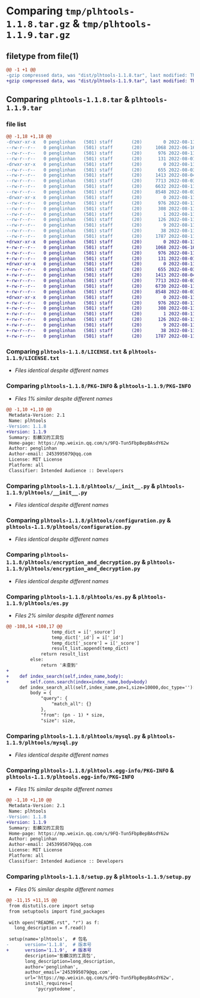 # Comparing `tmp/plhtools-1.1.8.tar.gz` & `tmp/plhtools-1.1.9.tar.gz`

## filetype from file(1)

```diff
@@ -1 +1 @@
-gzip compressed data, was "dist/plhtools-1.1.8.tar", last modified: Thu Aug 11 11:35:51 2022, max compression
+gzip compressed data, was "dist/plhtools-1.1.9.tar", last modified: Thu Aug 11 12:26:39 2022, max compression
```

## Comparing `plhtools-1.1.8.tar` & `plhtools-1.1.9.tar`

### file list

```diff
@@ -1,18 +1,18 @@
-drwxr-xr-x   0 penglinhan   (501) staff       (20)        0 2022-08-11 11:35:51.000000 plhtools-1.1.8/
--rw-r--r--   0 penglinhan   (501) staff       (20)     1068 2022-06-16 03:06:48.000000 plhtools-1.1.8/LICENSE.txt
--rw-r--r--   0 penglinhan   (501) staff       (20)      976 2022-08-11 11:35:51.000000 plhtools-1.1.8/PKG-INFO
--rw-r--r--   0 penglinhan   (501) staff       (20)      131 2022-08-01 08:09:34.000000 plhtools-1.1.8/README.rst
-drwxr-xr-x   0 penglinhan   (501) staff       (20)        0 2022-08-11 11:35:51.000000 plhtools-1.1.8/plhtools/
--rw-r--r--   0 penglinhan   (501) staff       (20)      655 2022-08-03 11:02:40.000000 plhtools-1.1.8/plhtools/__init__.py
--rw-r--r--   0 penglinhan   (501) staff       (20)     1413 2022-08-04 03:15:38.000000 plhtools-1.1.8/plhtools/configuration.py
--rw-r--r--   0 penglinhan   (501) staff       (20)     7713 2022-08-03 09:34:18.000000 plhtools-1.1.8/plhtools/encryption_and_decryption.py
--rw-r--r--   0 penglinhan   (501) staff       (20)     6632 2022-08-11 11:24:03.000000 plhtools-1.1.8/plhtools/es.py
--rw-r--r--   0 penglinhan   (501) staff       (20)     8548 2022-08-03 10:40:37.000000 plhtools-1.1.8/plhtools/mysql.py
-drwxr-xr-x   0 penglinhan   (501) staff       (20)        0 2022-08-11 11:35:51.000000 plhtools-1.1.8/plhtools.egg-info/
--rw-r--r--   0 penglinhan   (501) staff       (20)      976 2022-08-11 11:35:50.000000 plhtools-1.1.8/plhtools.egg-info/PKG-INFO
--rw-r--r--   0 penglinhan   (501) staff       (20)      308 2022-08-11 11:35:51.000000 plhtools-1.1.8/plhtools.egg-info/SOURCES.txt
--rw-r--r--   0 penglinhan   (501) staff       (20)        1 2022-08-11 11:35:50.000000 plhtools-1.1.8/plhtools.egg-info/dependency_links.txt
--rw-r--r--   0 penglinhan   (501) staff       (20)      126 2022-08-11 11:35:50.000000 plhtools-1.1.8/plhtools.egg-info/requires.txt
--rw-r--r--   0 penglinhan   (501) staff       (20)        9 2022-08-11 11:35:51.000000 plhtools-1.1.8/plhtools.egg-info/top_level.txt
--rw-r--r--   0 penglinhan   (501) staff       (20)       38 2022-08-11 11:35:51.000000 plhtools-1.1.8/setup.cfg
--rw-r--r--   0 penglinhan   (501) staff       (20)     1787 2022-08-11 11:24:03.000000 plhtools-1.1.8/setup.py
+drwxr-xr-x   0 penglinhan   (501) staff       (20)        0 2022-08-11 12:26:39.000000 plhtools-1.1.9/
+-rw-r--r--   0 penglinhan   (501) staff       (20)     1068 2022-06-16 03:06:48.000000 plhtools-1.1.9/LICENSE.txt
+-rw-r--r--   0 penglinhan   (501) staff       (20)      976 2022-08-11 12:26:39.000000 plhtools-1.1.9/PKG-INFO
+-rw-r--r--   0 penglinhan   (501) staff       (20)      131 2022-08-01 08:09:34.000000 plhtools-1.1.9/README.rst
+drwxr-xr-x   0 penglinhan   (501) staff       (20)        0 2022-08-11 12:26:39.000000 plhtools-1.1.9/plhtools/
+-rw-r--r--   0 penglinhan   (501) staff       (20)      655 2022-08-03 11:02:40.000000 plhtools-1.1.9/plhtools/__init__.py
+-rw-r--r--   0 penglinhan   (501) staff       (20)     1413 2022-08-04 03:15:38.000000 plhtools-1.1.9/plhtools/configuration.py
+-rw-r--r--   0 penglinhan   (501) staff       (20)     7713 2022-08-03 09:34:18.000000 plhtools-1.1.9/plhtools/encryption_and_decryption.py
+-rw-r--r--   0 penglinhan   (501) staff       (20)     6730 2022-08-11 12:26:34.000000 plhtools-1.1.9/plhtools/es.py
+-rw-r--r--   0 penglinhan   (501) staff       (20)     8548 2022-08-03 10:40:37.000000 plhtools-1.1.9/plhtools/mysql.py
+drwxr-xr-x   0 penglinhan   (501) staff       (20)        0 2022-08-11 12:26:39.000000 plhtools-1.1.9/plhtools.egg-info/
+-rw-r--r--   0 penglinhan   (501) staff       (20)      976 2022-08-11 12:26:38.000000 plhtools-1.1.9/plhtools.egg-info/PKG-INFO
+-rw-r--r--   0 penglinhan   (501) staff       (20)      308 2022-08-11 12:26:39.000000 plhtools-1.1.9/plhtools.egg-info/SOURCES.txt
+-rw-r--r--   0 penglinhan   (501) staff       (20)        1 2022-08-11 12:26:38.000000 plhtools-1.1.9/plhtools.egg-info/dependency_links.txt
+-rw-r--r--   0 penglinhan   (501) staff       (20)      126 2022-08-11 12:26:39.000000 plhtools-1.1.9/plhtools.egg-info/requires.txt
+-rw-r--r--   0 penglinhan   (501) staff       (20)        9 2022-08-11 12:26:39.000000 plhtools-1.1.9/plhtools.egg-info/top_level.txt
+-rw-r--r--   0 penglinhan   (501) staff       (20)       38 2022-08-11 12:26:39.000000 plhtools-1.1.9/setup.cfg
+-rw-r--r--   0 penglinhan   (501) staff       (20)     1787 2022-08-11 12:26:34.000000 plhtools-1.1.9/setup.py
```

### Comparing `plhtools-1.1.8/LICENSE.txt` & `plhtools-1.1.9/LICENSE.txt`

 * *Files identical despite different names*

### Comparing `plhtools-1.1.8/PKG-INFO` & `plhtools-1.1.9/PKG-INFO`

 * *Files 1% similar despite different names*

```diff
@@ -1,10 +1,10 @@
 Metadata-Version: 2.1
 Name: plhtools
-Version: 1.1.8
+Version: 1.1.9
 Summary: 彭麟汉的工具包
 Home-page: https://mp.weixin.qq.com/s/9FQ-Tun5FbpBepBAsdY62w
 Author: penglinhan
 Author-email: 2453995079@qq.com
 License: MIT License
 Platform: all
 Classifier: Intended Audience :: Developers
```

### Comparing `plhtools-1.1.8/plhtools/__init__.py` & `plhtools-1.1.9/plhtools/__init__.py`

 * *Files identical despite different names*

### Comparing `plhtools-1.1.8/plhtools/configuration.py` & `plhtools-1.1.9/plhtools/configuration.py`

 * *Files identical despite different names*

### Comparing `plhtools-1.1.8/plhtools/encryption_and_decryption.py` & `plhtools-1.1.9/plhtools/encryption_and_decryption.py`

 * *Files identical despite different names*

### Comparing `plhtools-1.1.8/plhtools/es.py` & `plhtools-1.1.9/plhtools/es.py`

 * *Files 2% similar despite different names*

```diff
@@ -108,14 +108,17 @@
                 temp_dict = i['_source']
                 temp_dict['_id'] = i['_id']
                 temp_dict['_score'] = i['_score']
                 result_list.append(temp_dict)
             return result_list
         else:
             return '未查到'
+
+    def index_search(self,index_name,body):
+        self.conn.search(index=index_name,body=body)
     def index_search_all(self,index_name,pn=1,size=10000,doc_type=''):
         body = {
             "query": {
                 "match_all": {}
             },
             "from": (pn - 1) * size,
             "size": size,
```

### Comparing `plhtools-1.1.8/plhtools/mysql.py` & `plhtools-1.1.9/plhtools/mysql.py`

 * *Files identical despite different names*

### Comparing `plhtools-1.1.8/plhtools.egg-info/PKG-INFO` & `plhtools-1.1.9/plhtools.egg-info/PKG-INFO`

 * *Files 1% similar despite different names*

```diff
@@ -1,10 +1,10 @@
 Metadata-Version: 2.1
 Name: plhtools
-Version: 1.1.8
+Version: 1.1.9
 Summary: 彭麟汉的工具包
 Home-page: https://mp.weixin.qq.com/s/9FQ-Tun5FbpBepBAsdY62w
 Author: penglinhan
 Author-email: 2453995079@qq.com
 License: MIT License
 Platform: all
 Classifier: Intended Audience :: Developers
```

### Comparing `plhtools-1.1.8/setup.py` & `plhtools-1.1.9/setup.py`

 * *Files 0% similar despite different names*

```diff
@@ -11,15 +11,15 @@
 from distutils.core import setup
 from setuptools import find_packages
 
 with open("README.rst", "r") as f:
   long_description = f.read()
 
 setup(name='plhtools',  # 包名
-      version='1.1.8',  # 版本号
+      version='1.1.9',  # 版本号
       description='彭麟汉的工具包',
       long_description=long_description,
       author='penglinhan',
       author_email='2453995079@qq.com',
       url='https://mp.weixin.qq.com/s/9FQ-Tun5FbpBepBAsdY62w',
       install_requires=[
           'pycryptodome',
```

